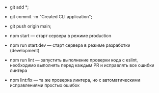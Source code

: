 * git add *;
* git commit -m "Created CLI application";
* git push origin main;

* npm start — старт сервера в режиме production
* npm run start:dev — старт сервера в режиме разработки (development)
* npm run lint — запустить выполнение проверки кода с eslint, необходимо выполнять перед каждым PR и исправлять все ошибки линтера
* npm lint:fix — та же проверка линтера, но с автоматическими исправлениями простых ошибок